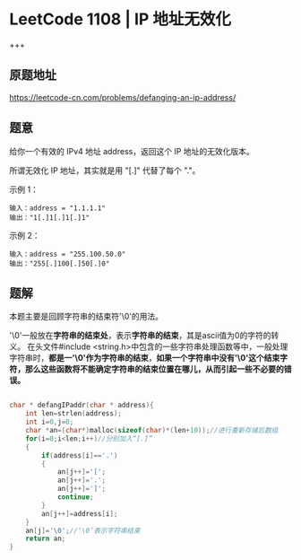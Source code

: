 # LeetCode 1108 |  IP 地址无效化

+++

## 原题地址

<https://leetcode-cn.com/problems/defanging-an-ip-address/>



## 题意

给你一个有效的 IPv4 地址 address，返回这个 IP 地址的无效化版本。

所谓无效化 IP 地址，其实就是用 "[.]" 代替了每个 "."。

 

示例 1：

~~~
输入：address = "1.1.1.1"
输出："1[.]1[.]1[.]1"
~~~

示例 2：

~~~
输入：address = "255.100.50.0"
输出："255[.]100[.]50[.]0"
~~~



## 题解

本题主要是回顾字符串的结束符'\0'的用法。

'\0'一般放在**字符串的结束处**，表示**字符串的结束**，其是ascii值为0的字符的转义。
在头文件#include <string.h>中包含的一些字符串处理函数等中，一般处理字符串时，**都是一'\0'作为字符串的结束**，**如果一个字符串中没有'\0'这个结束字符，那么这些函数将不能确定字符串的结束位置在哪儿，从而引起一些不必要的错误。**

~~~c

char * defangIPaddr(char * address){
    int len=strlen(address);
    int i=0,j=0;
    char *an=(char*)malloc(sizeof(char)*(len+10));//进行重新存储后数组
    for(i=0;i<len;i++)//分别加入“[.]”
    {
        if(address[i]=='.')
        {
            an[j++]='[';
            an[j++]='.';
            an[j++]=']';
            continue;
        }
        an[j++]=address[i];
    }
    an[j]='\0';//‘\0’表示字符串结束
    return an;
}

~~~

